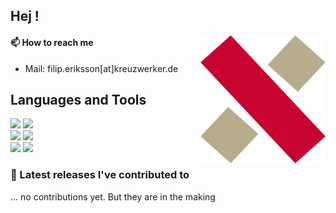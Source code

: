 ## Hej !

<img align="right" src="https://raw.githubusercontent.com/kreuzwerkerbot/kreuzwerkerbot/master/assets/xw.png" width="200">

#### 📫 How to reach me
  - Mail: filip.eriksson[at]kreuzwerker.de

## Languages and Tools

<p>

<code><img width="10%" src="https://www.vectorlogo.zone/logos/golang/golang-horizontal.svg"></code>
<code><img width="10%" src="https://www.vectorlogo.zone/logos/java/java-horizontal.svg"></code>
<br />
<code><img width="10%" src="https://www.vectorlogo.zone/logos/amazon_aws/amazon_aws-ar21.svg"></code>
<code><img width="10%" src="https://www.vectorlogo.zone/logos/gnu_bash/gnu_bash-ar21.svg"></code>
<br />
<code><img width="10%" src="https://www.vectorlogo.zone/logos/springio/springio-ar21.svg"></code>
<code><img width="10%" src="https://www.vectorlogo.zone/logos/docker/docker-ar21.svg"></code>
<br />
 
</p>

### 🔭 Latest releases I've contributed to

... no contributions yet. But they are in the making